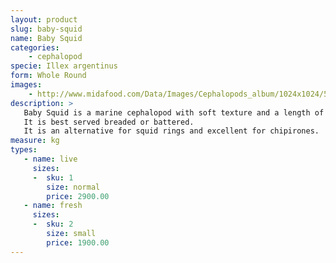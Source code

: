 ```yaml
---
layout: product
slug: baby-squid
name: Baby Squid
categories:
    - cephalopod
specie: Illex argentinus
form: Whole Round
images:
    - http://www.midafood.com/Data/Images/Cephalopods_album/1024x1024/54acdb77e60ec196.jpg
description: >
   Baby Squid is a marine cephalopod with soft texture and a length of about 3-7 inches.
   It is best served breaded or battered.
   It is an alternative for squid rings and excellent for chipirones.
measure: kg
types:
   - name: live
     sizes:
     -  sku: 1
        size: normal
        price: 2900.00
   - name: fresh
     sizes:
     -  sku: 2
        size: small
        price: 1900.00
---
```

